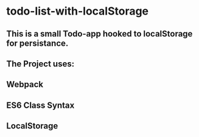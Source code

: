 # todo-list-with-localStorage

## This is a small Todo-app hooked to localStorage for persistance.

## The Project uses:
## Webpack
## ES6 Class Syntax
## LocalStorage

